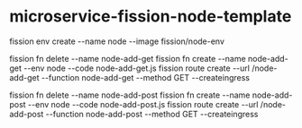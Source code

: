 # microservice-fission-node-template
fission env create --name node --image fission/node-env

fission fn delete --name node-add-get
fission fn create --name node-add-get --env node --code node-add-get.js
fission route create --url /node-add-get --function node-add-get --method GET --createingress

fission fn delete --name node-add-post
fission fn create --name node-add-post --env node --code node-add-post.js
fission route create --url /node-add-post --function node-add-post --method GET --createingress
